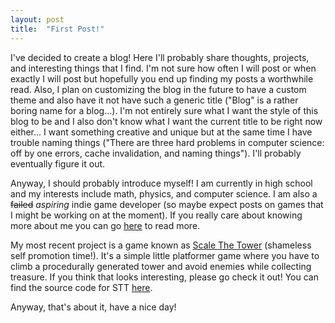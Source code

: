 ```yaml
---
layout: post
title:  "First Post!"
---
```


I've decided to create a blog! Here I'll probably share thoughts, projects, and
interesting things that I find. I'm not sure how often I will post or when
exactly I will post but hopefully you end up finding my posts a worthwhile
read. Also, I plan on customizing the blog in the future to have a custom theme
and also have it not have such a generic title ("Blog" is a rather boring name for a 
blog...). I'm not entirely sure what I want the  style of this blog to be and I 
also don't know what I want the current title to be right now either... I want 
something creative and unique but at the same time I have trouble naming things 
("There are three hard problems in computer science: off by one errors, cache 
invalidation, and naming things"). I'll probably eventually figure it out.

Anyway, I should probably introduce myself! I am currently in high school and my
interests include math, physics, and computer science. I am also a ~~failed~~
_aspiring_ indie game developer (so maybe expect posts on games that I might
be working on at the moment). If you really care about knowing more about me
you can go [here](https://jli69.github.io/aboutme.html) to read more.

My most recent project is a game known as 
[Scale The Tower](https://nullptr-error.itch.io/scale-the-tower) (shameless
self promotion time!). It's a simple little platformer game where you have to
climb a procedurally generated tower and avoid enemies while collecting treasure.
If you think that looks interesting, please go check it out! 
You can find the source code for STT [here](https://github.com/JLi69/scale-the-tower).

Anyway, that's about it, have a nice day!
